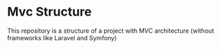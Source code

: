 # Mvc Structure
This repository is a structure of a project with MVC architecture (without frameworks like Laravel and Symfony)
